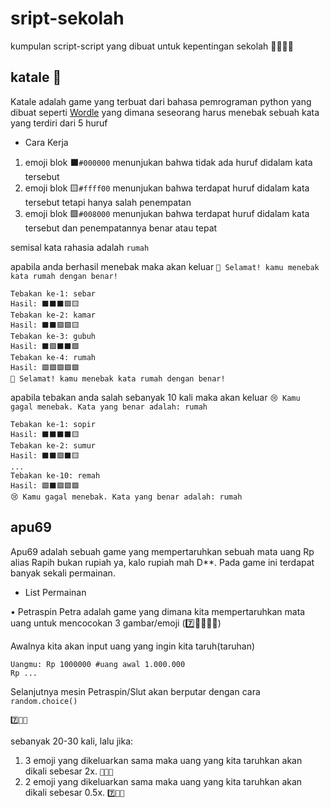 # sript-sekolah
kumpulan script-script yang dibuat untuk kepentingan sekolah 🧑🏻‍💻🏫 

## katale 🔡
Katale adalah game yang terbuat dari bahasa pemrograman python yang dibuat seperti [Wordle](https://en.m.wikipedia.org/wiki/Wordle) yang dimana seseorang harus menebak sebuah kata yang terdiri dari 5 huruf

- Cara Kerja
1. emoji blok ⬛`#000000` menunjukan bahwa tidak ada huruf didalam kata tersebut
2. emoji blok 🟨`#ffff00` menunjukan bahwa terdapat huruf didalam kata tersebut tetapi hanya salah penempatan
3. emoji blok 🟩`#008000` menunjukan bahwa terdapat huruf didalam kata tersebut dan penempatannya benar atau tepat

semisal kata rahasia adalah `rumah`

apabila anda berhasil menebak maka akan keluar
```🎉 Selamat! kamu menebak kata rumah dengan benar!```

```
Tebakan ke-1: sebar
Hasil: ⬛⬛⬛🟩🟨
Tebakan ke-2: kamar
Hasil: ⬛⬛🟩🟩🟨
Tebakan ke-3: gubuh
Hasil: ⬛🟩⬛⬛🟩
Tebakan ke-4: rumah
Hasil: 🟩🟩🟩🟩🟩
🎉 Selamat! kamu menebak kata rumah dengan benar!
```

apabila tebakan anda salah sebanyak 10 kali maka akan keluar
```😢 Kamu gagal menebak. Kata yang benar adalah: rumah```

```
Tebakan ke-1: sopir
Hasil: ⬛⬛⬛⬛🟨
Tebakan ke-2: sumur
Hasil: ⬛⬛🟩⬛🟨
...
Tebakan ke-10: remah
Hasil: 🟩⬛🟩🟩🟩
😢 Kamu gagal menebak. Kata yang benar adalah: rumah
```

## apu69
Apu69 adalah sebuah game yang mempertaruhkan sebuah mata uang Rp alias Rapih bukan rupiah ya, kalo rupiah mah D**. Pada game ini terdapat banyak sekali permainan.

- List Permainan

• Petraspin
Petra adalah game yang dimana kita mempertaruhkan mata uang untuk mencocokan  3 gambar/emoji (7️⃣🍎🐵🎉🎱)

Awalnya kita akan input uang yang ingin kita taruh(taruhan)
```
Uangmu: Rp 1000000 #uang awal 1.000.000
Rp ...
```

Selanjutnya mesin Petraspin/Slut akan berputar dengan cara ```random.choice()```
```
7️⃣🍎🐵
```
sebanyak 20-30 kali, lalu jika:
1. 3 emoji yang dikeluarkan sama maka uang yang kita taruhkan akan dikali sebesar 2x. ```🎱🎱🎱```
2. 2 emoji yang dikeluarkan sama maka uang yang kita taruhkan akan dikali sebesar 0.5x. ```7️⃣🍎🍎```